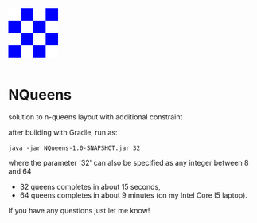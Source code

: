 <img src="NQueens/img/board.svg" width="100" style="margin-bottom:15px" />

# NQueens
solution to n-queens layout with additional constraint

after building with Gradle, run as: 

    java -jar NQueens-1.0-SNAPSHOT.jar 32

where the parameter '32' can also be specified as any integer between 8 and 64

+ 32 queens completes in about 15 seconds, 
+ 64 queens completes in about 9 minutes (on my Intel Core I5 laptop).

If you have any questions just let me know!
